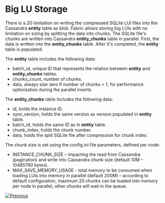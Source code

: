 # Big LU Storage

There is a 2G limitation on writing the compressed SQLite LUI files into the Cassandra **entity** table as blob. Fabric allows storing big LUIs with no limitation on sizing by splitting the data into chunks. The SQLite file's chunks are written into Cassandra **entity_chunks** table in parallel. First, the data is written into the **entity_chunks** table. After it's completed, the **entity** table is populated.

The **entity** table includes the following data:

* batch_id, unique ID that represents the relation between **entity** and **entity_chunks** tables.
* chunks_count, number of chunks.
* data, always size zero if number of chunks > 1, for performance optimization during the parallel inserts.

The **entity_chunks** table includes the following data:

* id, holds the instance ID.
* sync_version, holds the same version as version populated in **entity** table. 
* batch_id, holds the same ID as in **entity** table.
* chunk_index, holds the chunk number.
* data, holds the split SQLite file after compression for chunk index.

The chunk size is set using the config.ini file parameters, defined per node:

* INSTANCE_CHUNK_SIZE – impacting the read from Cassandra (pagination) and write into Cassandra chunk size (default 10M – 10485760 bytes).
* MAX_SAVE_MEMORY_USAGE - total memory to be consumed when loading LUIs into memory in parallel (default 200M) – according to default configuration, maximum 20 chunks can be loaded into memory per node in parallel, other chunks will wait in the queue.



[![Previous](/articles/images/Previous.png)](02_storage_management.md)

